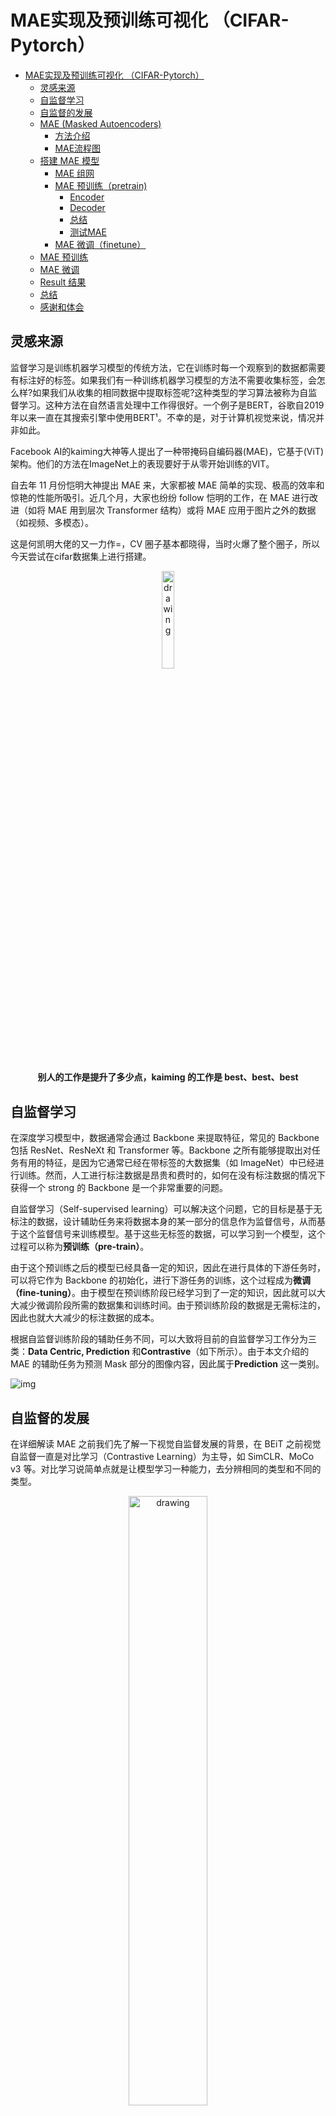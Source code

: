 # MAE实现及预训练可视化 （CIFAR-Pytorch）
<!-- TOC -->

- [MAE实现及预训练可视化 （CIFAR-Pytorch）](#mae实现及预训练可视化-cifar-pytorch)
    - [灵感来源](#灵感来源)
    - [自监督学习](#自监督学习)
    - [自监督的发展](#自监督的发展)
    - [MAE (Masked Autoencoders)](#mae-masked-autoencoders)
        - [方法介绍](#方法介绍)
        - [MAE流程图](#mae流程图)
    - [搭建 MAE 模型](#搭建-mae-模型)
        - [MAE 组网](#mae-组网)
        - [MAE 预训练（pretrain)](#mae-预训练pretrain)
            - [Encoder](#encoder)
            - [Decoder](#decoder)
            - [总结](#总结)
            - [测试MAE](#测试mae)
        - [MAE 微调（finetune）](#mae-微调finetune)
    - [MAE 预训练](#mae-预训练)
    - [MAE 微调](#mae-微调)
    - [Result 结果](#result-结果)
    - [总结](#总结-1)
    - [感谢和体会](#感谢和体会)

<!-- /TOC -->

## 灵感来源

监督学习是训练机器学习模型的传统方法，它在训练时每一个观察到的数据都需要有标注好的标签。如果我们有一种训练机器学习模型的方法不需要收集标签，会怎么样?如果我们从收集的相同数据中提取标签呢?这种类型的学习算法被称为自监督学习。这种方法在自然语言处理中工作得很好。一个例子是BERT，谷歌自2019年以来一直在其搜索引擎中使用BERT¹。不幸的是，对于计算机视觉来说，情况并非如此。

Facebook AI的kaiming大神等人提出了一种带掩码自编码器(MAE)，它基于(ViT) 架构。他们的方法在ImageNet上的表现要好于从零开始训练的VIT。

自去年 11 月份恺明大神提出 MAE 来，大家都被 MAE 简单的实现、极高的效率和惊艳的性能所吸引。近几个月，大家也纷纷 follow 恺明的工作，在 MAE 进行改进（如将 MAE 用到层次 Transformer 结构）或将 MAE 应用于图片之外的数据（如视频、多模态）。

这是何凯明大佬的又一力作=，CV 圈子基本都晓得，当时火爆了整个圈子，所以今天尝试在cifar数据集上进行搭建。

<p align="center">
<img src="https://ai-studio-static-online.cdn.bcebos.com/cb78f8f498ba43569443593c26b4c467ae4af65a04c94dd09cb21682c9c40322" alt="drawing" width="20%" height="20%"/>
<h4 align="center">别人的工作是提升了多少点，kaiming 的工作是 best、best、best</h4>
</p>

## 自监督学习

在深度学习模型中，数据通常会通过 Backbone 来提取特征，常见的 Backbone 包括 ResNet、ResNeXt 和 Transformer 等。Backbone 之所有能够提取出对任务有用的特征，是因为它通常已经在带标签的大数据集（如 ImageNet）中已经进行训练。然而，人工进行标注数据是昂贵和费时的，如何在没有标注数据的情况下获得一个 strong 的 Backbone 是一个非常重要的问题。

自监督学习（Self-supervised learning）可以解决这个问题，它的目标是基于无标注的数据，设计辅助任务来将数据本身的某一部分的信息作为监督信号，从而基于这个监督信号来训练模型。基于这些无标签的数据，可以学习到一个模型，这个过程可以称为**预训练（pre-train）**。

由于这个预训练之后的模型已经具备一定的知识，因此在进行具体的下游任务时，可以将它作为 Backbone 的初始化，进行下游任务的训练，这个过程成为**微调（fine-tuning）**。由于模型在预训练阶段已经学习到了一定的知识，因此就可以大大减少微调阶段所需的数据集和训练时间。由于预训练阶段的数据是无需标注的，因此也就大大减少的标注数据的成本。

根据自监督训练阶段的辅助任务不同，可以大致将目前的自监督学习工作分为三类：**Data Centric, Prediction** 和**Contrastive**（如下所示）。由于本文介绍的 MAE 的辅助任务为预测 Mask 部分的图像内容，因此属于**Prediction** 这一类别。

![img](https://img-blog.csdnimg.cn/img_convert/3bdee892acfb7df7e3c379d7f5ca4538.jpeg)

## 自监督的发展

在详细解读 MAE 之前我们先了解一下视觉自监督发展的背景，在 BEiT 之前视觉自监督一直是对比学习（Contrastive Learning）为主导，如 SimCLR、MoCo v3 等。对比学习说简单点就是让模型学习一种能力，去分辨相同的类型和不同的类型。


<p align="center">
<img src="https://ai-studio-static-online.cdn.bcebos.com/4346756833d9483b84dd2af2fa752127d891aee89bfc4200b6ebbcfec247952a" alt="drawing" width="50%" height="50%"/>
<h4 align="center">拉近相同图片(Aug)，疏远不同图片</h4>
</p>

如上图所示，我们要让模型去拉近 origin image 和经过 Aug 的图片，同时分开和 origin image 不同的图片，这样通过拉近原图和其 Aug 之后的图片，疏远不同的图片达到了对比学习的效果，这样模型就可以学会自己区分相同类型的图片

尽管对比学习在一些 benchmark 上超过了有监督的方法，但是其局限也很明显，过度依赖 data augmentation（数据扩增），不可避免陷入不变性和一致性的矛盾，但是对比学习确实吊打了之前自监督方法（预测旋转上色拼图等）

kaiming（没错又是他）的 MoCo v3 大概算是后对比学习时代的优秀工作之一了。在这个时期微软提出了 BEiT，通过 Masked Image 的方式来做自监督，以此来复制 NLP 领域 Masked Language 的成功，结果确实很成功，ImageNet1k 下Top-1 acc 达到了惊人的 88.6 %，就这样自监督研究风向开始偏向了生成式自监督

<p align="center">
<img src="https://ai-studio-static-online.cdn.bcebos.com/653d086fcd3144359f656d1774f0a1d8b4e0733913cd4035a5f00e74e1ec7ae8" alt="drawing" width="70%" height="70%"/>
<h4 align="center">BEiT 是一个生成式自监督范式</h4>
</p>

基于 BEiT 产生了很多优秀的工作，除了本文的 MAE 之外还有 PeCo、SimMIM、MaskedFeat 等生成式自监督算法，也可以说是因为视觉 Transformer 的发展带动了生成式自监督算法发展。

## MAE (Masked Autoencoders)

![img](https://img-blog.csdnimg.cn/img_convert/f0e2360476763055dafad947ce1fca2f.png)

**论文标题：**Masked Autoencoders Are Scalable Vision Learners

**论文地址：**[https://arxiv.org/abs/2111.06377](https://link.zhihu.com/?target=https%3A//arxiv.org/abs/2111.06377)

**代码地址：**[https://github.com/facebookresearch/mae](https://link.zhihu.com/?target=https%3A//github.com/facebookresearch/mae)

**论文动机：**

![img](https://img-blog.csdnimg.cn/img_convert/3d3b2ed1077b5162ba7e3680b9651c38.jpeg)

随着 BERT 的出现，Mask Language Modeling（MLM）的自监督学习方法逐渐进入人们的视野，这一方法在 NLP 领域中得到了广泛的应用。受到 MLM 的启发，一些工作也尝试在图像上进行 Mask Modeling（即，mask 图片的部分区域，然后对区域的内容进行重建），并且也取得了不错的效果。但目前的方法通常都采用对称的 encoder 和 decoder 结构，在 encoder 中，mask token 也需要消耗大量的计算，因此作者提出了一个非对称 encoder-decoder 的结构——masked autoencoders（MAE）。

MAE 方法很简单：mask 输入图像的随机 patch，并重建缺失的像素（上图展示了不同 mask 比率的重建结果）。它基于两个核心设计。首先，作者开发了一种非对称编码器-解码器结构，其中的编码器仅对可见的 patch 子集（不带 mask token）进行操作，而轻量级解码器则从潜在表示和 mask token 重建原始图像。

**MAE基于两个核心进行设计的**

- 第一，首先MAE是一个非对称的编码—解码结构，这种不对称是因为encoder只作用在可见的patches，也就没有mask的patches，同时也还有一个轻量级的解码器来重构原始图像。
- 第二，作者发现，mask比较高的比例，比如说mask75%的patches，这样就会产生一个有意义的自监督任务。这两者结合起来，加速了训练次数，因为原来需要整个图像，当我们mask掉75%的patches以后，我们只剩下了25%的像素，所以训练速度提高了3倍或更多，并且提高了准确性。在论文中，作者利用ImageNet-1K的数据集进行训练，一个普通的v-huge的模型获得了最好的准确率87.8%。在一些目标检测、分类、分割的任务中，效果超过了一些有监督学习预训练的效果，显示了良好的可扩展性。



### 方法介绍

<p align="center">
<img src="https://ai-studio-static-online.cdn.bcebos.com/df54d7b6371b4d55beff338fdcd90014a15416250f0f4653b85a832e4f455007" alt="drawing" width="50%" height="50%"/>
<h4 align="center">大道至简的 MAE</h4>
</p>


MAE 的结构如上图所示，与所有自动编码器一样，MAE 有一个编码器，将观察到的信号映射到潜在表示，还有一个解码器，从潜在表示重建原始信号。与经典的自动编码器不同，作者采用了一种非对称设计，允许编码器仅对部分观察信号（无mask token）进行操作，并采用一种轻量级解码器，从潜在表示和 mask token 重建完整信号。

具体来说，作者首先将图像划分为规则的非重叠 patch。然后，对一个子集的 patch 进行采样，并移除其余的 patch。然后将这些剩余的 patch 送入到编码器中，编码器是一个标准的 ViT 结构，由于编码器只处理很少一部分的 patch，因此可以用很少的计算和显存来训练非常大的编码器。编码器输出 token 后，作者在 mask 的位置加入了可学习的向量，组成完整的全套 token。

此外，作者向这个完整集合中的所有 token 添加位置嵌入；如果没有这一点，mask token 将没有关于其在图像中位置的信息。MAE 解码器仅在预训练期间用于执行图像重建任务（仅编码器用于生成用于识别的图像表示）。因此，可以以独立于编码器设计的方式灵活地设计解码器架构。作者用比编码器更窄、更浅的解码器进行实验。使用这种非对称设计，全套 token 仅由轻量级解码器处理，这大大减少了预训练时间。

### MAE流程图

其实很简单，从左到右，将图片 patch 化然后 mask 掉一部分，未 mask 的部分进入 encoder，得到的输出再加上之前 mask 的部分一起进入 decoder 复原图像，目标是复原的图像尽可能接近原图，更详细的东西我们搭建模型时候慢慢讲解

为了方便大家理解，我借鉴了一个流程图带大家实现一个简单的 MAE

<p align="center">
<img src="https://ai-studio-static-online.cdn.bcebos.com/34d732ca301c465b9f70acff5928953fd470e99f95524ebb884366f90f038bbc" alt="drawing" width="70%" height="70%"/>
<h4 align="center">MAE 流程图</h4>
</p>


MAE，可以认为这是一个BERT 的一个 CV 的版本，它基于 ViT ，把整个训练 拓展到没有标号的数据上面，通过完型填空来获取图片的一个理解，它不是第一个将 BERT 拓展到 CV 上，但MAE 很有可能 未来影响最大，BERT 加速了 Transformer 架构 在 NLP 的应用，MAE 加速 Transformer 在 CV 上的应用。

原论文在 ImageNet1k 下使用了 8 机 8 卡跑实验，在21k用了两个集群的TPU，这里我们采用 Cifar10 来作为 MAE 的数据集，这样我们仅需单卡 V100-32g 就可以实现一个简单的 MAE。

## 搭建 MAE 模型

首先是搭建模型，如上图所示我们先搭建 pretrain 和 finetune 模型，分别是

1. MAE finetune model

2. MAE pretrain model

🎯 FAQ：pretrain 和 finetune 都是在干啥？

答：pretrain 用来让模型学习 "复原能力"，即把原图 mask 掉一部分，让模型去学习复原它，在学习复原过程中模型学到了数据内在的表示。finetune 则是将 pretrain 之后的encoder 权重提取出来，利用学习好的权重在 down stream 做微调

🎯 FAQ：encoder 和 decoder 有什么区别？

答：在 pretrain 阶段，encoder 主要用来学习数据内在表征，decoder 主要用来复原图像。encoder 模型大一些，decoder 模型小一些。它们都是 ViT 的架构



### MAE 组网

因为 encoder 和 decoder 都是 ViT 的架构，需要先搭建 ViT 需要的模块，如果想详细了解ViT的话，可以看我另一篇博客。[Pytorch CIFAR10图像分类 Vision Transformer（ViT） 篇](https://blog.csdn.net/weixin_45508265/article/details/126751948)



首先我们可以充分利用当前timm中的各个模型架构，不过我们也可以自己进行定义，我这里不进行讲解。给出部分代码

```python
from timm.models.vision_transformer import Block
```





### MAE 预训练（pretrain)

#### Encoder

记住最重要的一点，**Encoder 仅处理可见(unmasked)的 patches**。Encoder 本身可以是 ViT 或 ResNet(其它 backbone 也 ok，不过paper中是ViT，我们也用ViT)，至于如何将图像划分成 patch 嘛，使用 ViT 时的套路是这样的：

先将图像从 (B,C,H,W) reshape 成 (B, N, PxPxC)，其中 N 和 P 分别为 patch 数量 和 patch 大小 ($N = \frac{H}{P} \times \frac{W}{P}$ )，也就是**将3通道的图像转换成 N 个 维度大小为 PxPxC 的向量**；然后，**通过线性映射(linear projection，可以是全连接层)将其嵌入(embed)到指定的维度空间大小**，记为 'dim'(从 PxPxC project 到 dim)，转换成为 **token**(B,N,dim)；最后再**加上位置嵌入(position embedding)**，从而为各个 patch 添加位置信息。**位置嵌入是所有图像共享的、可学习的**，shape 与 每张图的 token 相对应，即：(N,dim)。

由于 unmasked 的 patches 所有 patches 的少数，因此可以训练很大的 Encoder，因为计算和空间要求都减少了。



接着我们就可以构建我们的MAE Encoder了

```python
class MAE_Encoder(torch.nn.Module):
    def __init__(self,
                 image_size=32,
                 patch_size=2,
                 emb_dim=192,
                 num_layer=12,
                 num_head=3,
                 mask_ratio=0.75,
                 ) -> None:
        super().__init__()

        self.cls_token = torch.nn.Parameter(torch.zeros(1, 1, emb_dim)) 
        self.pos_embedding = torch.nn.Parameter(torch.zeros((image_size // patch_size) ** 2, 1, emb_dim))
        
        # 对patch进行shuffle 和 mask
        self.shuffle = PatchShuffle(mask_ratio)
        
        # 这里得到一个 (3, dim, patch, patch)
        self.patchify = torch.nn.Conv2d(3, emb_dim, patch_size, patch_size)

        self.transformer = torch.nn.Sequential(*[Block(emb_dim, num_head) for _ in range(num_layer)])
        
        # ViT的laynorm
        self.layer_norm = torch.nn.LayerNorm(emb_dim)

        self.init_weight()
    # 初始化类别编码和向量编码
    def init_weight(self):
        trunc_normal_(self.cls_token, std=.02)
        trunc_normal_(self.pos_embedding, std=.02)

    def forward(self, img):
        patches = self.patchify(img)
        patches = rearrange(patches, 'b c h w -> (h w) b c')
        patches = patches + self.pos_embedding

        patches, forward_indexes, backward_indexes = self.shuffle(patches)

        patches = torch.cat([self.cls_token.expand(-1, patches.shape[1], -1), patches], dim=0)
        patches = rearrange(patches, 't b c -> b t c')
        features = self.layer_norm(self.transformer(patches))
        features = rearrange(features, 'b t c -> t b c')

        return features, backward_indexes
```





#### Decoder

Decoder它不仅需要处理经过 Encoder 编码的 unmasked 的 tokens，还需要处理mask tokens。但请注意，**mask token 并非由之前 mask 掉的 patch 经过 embedding 转换而来，而是可学习的、所有 masked patch 都共享的1个向量，对，仅仅就是1个！**

那么你会问：这样**如何区分各个 maked patch 所对应的 token 呢？**

别忘了，我们还有 position embedding 嘛！如同在 Encoder 中的套路一样，这里对于 mask token 也需要加入位置信息。position emebdding 是每个 masked patch 对应1个，shape 是 (N',dim)，其中 N' 是 masked patch 的数量。但 mask token 只有1个怎么办是不是？简单粗暴——“复制”多份即可，使得每个 masked patch 都对应1个 mask token，这样就可以和 position embedding 进行相加了。

另外，Decoder 仅仅是在预训练任务为了重建图像而存在，而我们的下游任务形式多样，因此实际应用时很可能没 Decoder 什么事了(和它 say byebye 咯~)。

所以，**Decoder 的设计和 Encoder 是解耦的，Decoder 可以设计得简单、轻量一些**(比 Encoder 更窄、更浅。窄：对应通道数；浅：对应深度)，毕竟**真正能学习到潜在特征表示的是 Encoder**。

这样，尽管 Decoder 要处理的 token 数很多(全量token，而 Encoder 仅处理 unmasked 的部分)，但其本身轻量，所以还是能够高效计算。再结合 Encoder 虽然本身结构重载(相对 Decoder 来说)，但其处理的 token 较少，这样，整体架构就十分 efficient 了，漂亮~！



```Python
class MAE_Decoder(torch.nn.Module):
    def __init__(self,
                 image_size=32,
                 patch_size=2,
                 emb_dim=192,
                 num_layer=4,
                 num_head=3,
                 ) -> None:
        super().__init__()

        self.mask_token = torch.nn.Parameter(torch.zeros(1, 1, emb_dim))
        self.pos_embedding = torch.nn.Parameter(torch.zeros((image_size // patch_size) ** 2 + 1, 1, emb_dim))

        self.transformer = torch.nn.Sequential(*[Block(emb_dim, num_head) for _ in range(num_layer)])

        self.head = torch.nn.Linear(emb_dim, 3 * patch_size ** 2)
        self.patch2img = Rearrange('(h w) b (c p1 p2) -> b c (h p1) (w p2)', p1=patch_size, p2=patch_size, h=image_size//patch_size)

        self.init_weight()

    def init_weight(self):
        trunc_normal_(self.mask_token, std=.02)
        trunc_normal_(self.pos_embedding, std=.02)

    def forward(self, features, backward_indexes):
        T = features.shape[0]
        backward_indexes = torch.cat([torch.zeros(1, backward_indexes.shape[1]).to(backward_indexes), backward_indexes + 1], dim=0)
        features = torch.cat([features, self.mask_token.expand(backward_indexes.shape[0] - features.shape[0], features.shape[1], -1)], dim=0)
        features = take_indexes(features, backward_indexes)
        features = features + self.pos_embedding # 加上了位置编码的信息

        features = rearrange(features, 't b c -> b t c')
        features = self.transformer(features)
        features = rearrange(features, 'b t c -> t b c') 
        features = features[1:] # remove global feature 去掉全局信息，得到图像信息

        patches = self.head(features) # 用head得到patchs
        mask = torch.zeros_like(patches) 
        mask[T:] = 1  # mask其他的像素全部设为 1
        mask = take_indexes(mask, backward_indexes[1:] - 1)
        img = self.patch2img(patches) # 得到 重构之后的 img
        mask = self.patch2img(mask)

        return img, mask
```





#### 总结

最后可以总结这整一个流程，然后构建模型

1. 将图像划分成 patches：(B,C,H,W)->(B,N,PxPxC)；
2. 对各个 patch 进行 embedding(实质是通过全连接层)，生成 token，并加入位置信息(position embeddings)：(B,N,PxPxC)->(B,N,dim)；
3. 根据预设的掩码比例(paper 中提倡的是 75%)，使用服从均匀分布的随机采样策略采样一部分 token 送给 Encoder，另一部分“扔掉”(mask 掉)；
4. 将 Encoder 编码后的 token 与 加入位置信息后的 mask token 按照原先在 patch 形态时对应的次序拼在一起，然后喂给 Decoder 玩(如果 Encoder 编码后的 token 的维度与 Decoder 要求的输入维度不一致，则需要先经过 linear projection 将维度映射到符合 Decoder 的要求)；
5. Decoder 解码后取出 mask tokens 对应的部分送入到全连接层，对 masked patches 的像素值进行预测，最后将预测结果与 masked patches 进行比较，计算 MSE loss

```python
class MAE_ViT(torch.nn.Module):
    def __init__(self,
                 image_size=32,
                 patch_size=2,
                 emb_dim=192,
                 encoder_layer=12,
                 encoder_head=3,
                 decoder_layer=4,
                 decoder_head=3,
                 mask_ratio=0.75,
                 ) -> None:
        super().__init__()

        self.encoder = MAE_Encoder(image_size, patch_size, emb_dim, encoder_layer, encoder_head, mask_ratio)
        self.decoder = MAE_Decoder(image_size, patch_size, emb_dim, decoder_layer, decoder_head)

    def forward(self, img):
        features, backward_indexes = self.encoder(img)
        predicted_img, mask = self.decoder(features,  backward_indexes)
        return predicted_img, mask
```

#### 测试MAE

最后测试一下，是否代码正确

```python
shuffle = PatchShuffle(0.75)
a = torch.rand(16, 2, 10)
b, forward_indexes, backward_indexes = shuffle(a)
print(b.shape)

img = torch.rand(2, 3, 32, 32)
encoder = MAE_Encoder()
decoder = MAE_Decoder()
features, backward_indexes = encoder(img)
print(forward_indexes.shape)
predicted_img, mask = decoder(features, backward_indexes)
print(predicted_img.shape)
loss = torch.mean((predicted_img - img) ** 2 * mask / 0.75)
```

```python
torch.Size([4, 2, 10])
torch.Size([16, 2])
torch.Size([2, 3, 32, 32])
```



### MAE 微调（finetune）

MAE finetune 模型和 ViT 模型是一样的，不同之处是后续处理部分，ViT 是提取 cls token 做分类，MAE finetune 模型则是将 patches token（除了 cls token 之外） 做 mean 然后分类

所以很简单，我就定义了一个分类器，其实就是接受encoder的输出，接着输入分类器即可，并且，我们已经设置了我们的类别，因为cifar10的类别是十个。

```python
class ViT_Classifier(torch.nn.Module):
    def __init__(self, encoder : MAE_Encoder, num_classes=10) -> None:
        super().__init__()
        self.cls_token = encoder.cls_token
        self.pos_embedding = encoder.pos_embedding
        self.patchify = encoder.patchify
        self.transformer = encoder.transformer
        self.layer_norm = encoder.layer_norm
        self.head = torch.nn.Linear(self.pos_embedding.shape[-1], num_classes)

    def forward(self, img):
        patches = self.patchify(img)
        patches = rearrange(patches, 'b c h w -> (h w) b c')
        patches = patches + self.pos_embedding
        patches = torch.cat([self.cls_token.expand(-1, patches.shape[1], -1), patches], dim=0)
        patches = rearrange(patches, 't b c -> b t c')
        features = self.layer_norm(self.transformer(patches))
        features = rearrange(features, 'b t c -> t b c')
        logits = self.head(features[0])
        return logits
```



## MAE 预训练

接着我们就可以开始准备Cifar10 数据集

现在我们用搭建好的模型来试一下 Cifar10 数据集把

在我们训练的过程中，我们的目的是重构图片，在这之后进行学习，我利用了tensorboard可视化，我们可以看一看结果

在我们的epoch为225时，我们可以看到，模型已经能够基本构建一个轮廓信息了，但是可能还是不够好

![在这里插入图片描述](https://img-blog.csdnimg.cn/5d6fb883fe8f438a9385b269add46f35.png)

接着我们看到达到2000次的时候，模型已经能够较好的重构出图像，说明学习到了很多信息了

![在这里插入图片描述](https://img-blog.csdnimg.cn/b5f54dd051bd42bf9459935c12f5c33e.png)

我们可以看到，经过 pretrain 之后的 mae 可以大致复原出原图像轮廓，令人吃惊的是这仅仅只用了原图像的 25% 像素，正如 mae 论文所说的，"与 language 不同，image 具有很高的冗余性"

如果你问论文为什么选mask ratio 0.75？

![](https://ai-studio-static-online.cdn.bcebos.com/3f49ce2f0a7b4154ba94318513fa2c79fd5bdd8d9556438a9e9ebb612b6f32ca)

ratio=0.75 性能更好，不论是训练整个模型的 fine-truning ，还是冻结权重只微调最后分类头的 linear probing，mask ratio 0.75 都取得了良好的性能



除此之外，我一共迭代了2000次，也有损失曲线，也就是我们重构损失。下面是损失函数曲线，越到后面，我们会发现，模型基本收敛了，下降的不多了。（提一下，训练了2天，也可以减少预训练的次数，也能达到不错的结果）。

![在这里插入图片描述](https://img-blog.csdnimg.cn/b2f7c112ea41401e992ed107dcbf7e01.png)

## MAE 微调

MAE  微调有两种，一个是对整个模型进行 finetune，加载的权重参与更新，一个是 linear prob，加载的权重不参与更新，只更新最后的分类头部分

首先进行了自监督的预训练，这时候是不需要标记的，然后会将encoder用在ViT的图像分类中，做一些下游的任务，也就是利用训练好的encoder作为特征提取的部分，去掉编码器，在ViT中进行分类

这里我们用 cifar10 分类做 finetune 微调，训练 epoch 为100，我们可以自己进行调参以获得更好的性能，也可以尝试 linear prob。



为了比较MAE分类的性能，用一样的训练数据，这里我们做了两个训练

- 第一个是将分类器进行单独训练，也就是从0开始训练

![在这里插入图片描述](https://img-blog.csdnimg.cn/de558b74ea78488faf41c09c5b19ab2b.png)

- 第二个就是将MAE对图片进行处理，不更新他的权重，将其的encoder的输出作为输入，进行训练。

  ![在这里插入图片描述](https://img-blog.csdnimg.cn/b133a26aa9fd4ed1a43ba80ad0af5408.png)


- 我们可以一起比较一下，我们会发现，首先MAE的架构会更快的收敛，并且最后的准确率也是远远大于我们从0开始训练的，除此之外，他还使得模型有更好的泛化性，在迭代次数加深的时候，模型的损失不会一直上升，有很好的泛化性。

  ![在这里插入图片描述](https://img-blog.csdnimg.cn/effbc8f14f3b4faeb1bf053748366834.png)


## Result 结果

最后我们可以看到结果，确实MAE得到了很不错的结果，是一个非常好的思路，同时得到很好的结果。

| Model                                   | Validation Acc |
| --------------------------------------- | -------------- |
| ViT-T  pretrain （scratch 从0开始训练） | 74.13          |
| ViT-T  pretrain                         | **89.77**      |

## 总结

本项目简单实现了MAE 在 cifar10 数据集上的训练，MAE 表现了令人惊讶的重建能力，进一步说明图像相比语言具有更冗余的信息，作者认为像素信息具有连续性。

其实仔细研究一下模型，会发现 mae 在降低计算量上面是很优雅的，encoder 部分计算的 token 数是经过 masked 的 token，即原来的四分之一（mask ratio 0.75），这大大降低了计算复杂度，同时用于重建的 decoder 模型深度很浅，尽管进入 decoder 的 token 数几乎是原 token 数，但是其带来的计算复杂度在可接受的范围，是非常成功的模型。

## 感谢和体会

这次实验也让我看到了一个新的方向，从有监督学习到自监督学习的转变，也有可能之后会还往无监督学习中进行发展。也看到了一个从原始的CNN，到利用Transformer来得到更好的结果，但是可能不好的是，虽然说Transformer的精度比较高，不过有时候需要很大很大的数据集，并且速度可能一般，如果Transformer在保持精度的情况下能够达到的试试的效果可能会统治整个CV界，不过已经看到了Transformer的各种在计算机视觉中的各种应用了，还是非常好的。

除此之外，在后面的论文中，基于MAE重构像素，展开了很多的自监督学习的展开，比如MAE出现的一个月后，北大Chen Wei发现，重构图像的HOG，也就是方向梯度直方图比重构像素能得到更好的结果，并且因此在众多下游任务中，得到了12个SOTA，称为MaskFeat，简而言之，MaskFeat的ViT-B在ImageNet 1K上的准确率达到了84.0%，MViT-L在Kinetics-400上的准确率达到了86.7%，成功地超越了MAE，BEiT和SimMIM等方法。

![在这里插入图片描述](https://img-blog.csdnimg.cn/53f7c9e21b814b5f80fdb67ed9e8dfff.png)



有人评价说，视觉自监督领域做了这么些年，从最早的生成式学习出发，绕了一圈，又回到生成式学习。到头来，我们发现像素级特征跟各种手工特征、tokenizer、甚至离线预训练网络得到的特征，在作为判断生成图像质量方面，没有本质区别。也就是说，自监督也许只是把模型和参数调得更适合下游任务，但在「新知识从哪里来」这个问题上，并没有任何实质进展。这也可能是这样的，不过具体可能得不断的调节，比如说，如何在CNN设计Mask，虽然说何凯明也在论文中说，CNN是很难进行mask的，因为卷积是一个滑动窗口，CNN 在一张图片上，使用一个卷积窗口、不断地平滑，来汇聚一些像素上面的信息 + 模式识别，而卷积窗口扫过来、扫过去时，无法区分边界，无法保持 mask 的特殊性，无法拎出来 mask，最后从掩码信息很难还原出来。不过自监督学习能得到这样好的效果，说明这是一种趋势，如果考虑如何从一个更前沿的方法来得到更好的结果，可能就是之后的目标，融合多种特征，结合多个tricks。

在这次实验，我尝试着往比较前沿的方法去学习和发展，而没有拘泥于下游任务的图像分类、目标检测、图像分割等，在这里面也学到了更多东西，知道了一些没想过的，我觉得这也是符合人的，在我们没认识到一些东西的时候，我们是被mask的，当我们或者一些信息的时候，我们也会进行一些重构，得到一些东西，我们要做的就是需要，让我们的自监督学习学习学的更好。